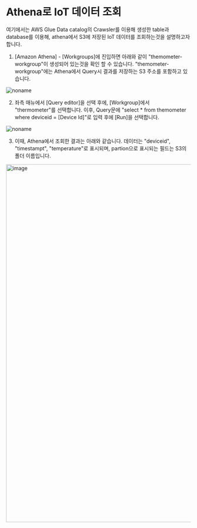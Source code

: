 # Athena로 IoT 데이터 조회

여기에서는 AWS Glue Data catalog의 Crawsler를 이용해 생성한 table과 database를 이용해, athena에서 S3에 저장된 IoT 데이터를 조회하는것을 설명하고자 합니다. 


1) [Amazon Athena] - [Workgroups]에 진입하면 아래와 같이 "themometer-workgroup"이 생성되어 있는것을 확인 할 수 있습니다. "themometer-workgroup"에는 Athena에서 Query시 결과를 저장하는 S3 주소를 포함하고 있습니다.

![noname](https://user-images.githubusercontent.com/52392004/171032372-f09ba744-3aa4-4b43-bd6b-15c28ddc7450.png)

2) 좌측 매뉴에서 [Query editor]을 선택 후에, [Workgroup]에서 "thermometer"를 선택합니다. 이후, Query문에 "select * from themometer where deviceid = [Device Id]"로 입력 후에 [Run]을 선택합니다. 

![noname](https://user-images.githubusercontent.com/52392004/171033042-ab085370-21e9-47e9-98a9-b93b968f636d.png)

3) 이때, Athena에서 조회한 결과는 아래와 같습니다. 데이터는 "deviceid", "timestampt", "temperature"로 표시되며, partion으로 표시되는 필드는 S3의 폴더 이름입니다. 

<img width="975" alt="image" src="https://user-images.githubusercontent.com/52392004/170881634-c026bf72-8b4d-4c1a-af11-a87af5bf3025.png">
